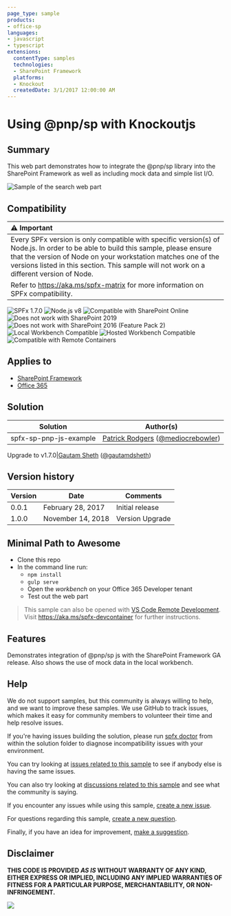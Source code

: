 ```yaml
---
page_type: sample
products:
- office-sp
languages:
- javascript
- typescript
extensions:
  contentType: samples
  technologies:
  - SharePoint Framework
  platforms:
  - Knockout
  createdDate: 3/1/2017 12:00:00 AM
---
```

# Using @pnp/sp with Knockoutjs

## Summary

This web part demonstrates how to integrate the @pnp/sp library into the SharePoint Framework as well as including mock data and simple list I/O.

![Sample of the search web part](./assets/screenshot.png)

## Compatibility

| :warning: Important          |
|:---------------------------|
| Every SPFx version is only compatible with specific version(s) of Node.js. In order to be able to build this sample, please ensure that the version of Node on your workstation matches one of the versions listed in this section. This sample will not work on a different version of Node.|
|Refer to <https://aka.ms/spfx-matrix> for more information on SPFx compatibility.   |

![SPFx 1.7.0](https://img.shields.io/badge/SPFx-1.7.0-green.svg) 
![Node.js v8](https://img.shields.io/badge/Node.js-v8-green.svg) 
![Compatible with SharePoint Online](https://img.shields.io/badge/SharePoint%20Online-Compatible-green.svg)
![Does not work with SharePoint 2019](https://img.shields.io/badge/SharePoint%20Server%202019-Incompatible-red.svg "SharePoint Server 2019 requires SPFx 1.4.1 or lower")
![Does not work with SharePoint 2016 (Feature Pack 2)](https://img.shields.io/badge/SharePoint%20Server%202016%20(Feature%20Pack%202)-Incompatible-red.svg "SharePoint Server 2016 Feature Pack 2 requires SPFx 1.1")
![Local Workbench Compatible](https://img.shields.io/badge/Local%20Workbench-Compatible-green.svg)
![Hosted Workbench Compatible](https://img.shields.io/badge/Hosted%20Workbench-Compatible-green.svg)
![Compatible with Remote Containers](https://img.shields.io/badge/Remote%20Containers-Compatible-green.svg)

## Applies to

* [SharePoint Framework](https://learn.microsoft.com/sharepoint/dev/spfx/sharepoint-framework-overview)
* [Office 365](https://docs.microsoft.com/sharepoint/)

## Solution

Solution|Author(s)
--------|---------
spfx-sp-pnp-js-example|[Patrick Rodgers](https://github.com/patrick-rodgers) ([@mediocrebowler](https://twitter.com/mediocrebowler))

Upgrade to v1.7.0|[Gautam Sheth](https://github.com/gautamdsheth) ([@gautamdsheth](https://twitter.com/gautamdsheth))

## Version history

Version|Date|Comments
-------|----|--------
0.0.1|February 28, 2017|Initial release
1.0.0| November 14, 2018| Version Upgrade

## Minimal Path to Awesome

- Clone this repo
- In the command line run:
  - `npm install`
  - `gulp serve`
  - Open the *workbench* on your Office 365 Developer tenant
  - Test out the web part

>  This sample can also be opened with [VS Code Remote Development](https://code.visualstudio.com/docs/remote/remote-overview). Visit https://aka.ms/spfx-devcontainer for further instructions.

## Features

Demonstrates integration of @pnp/sp js with the SharePoint Framework GA release. Also shows the use of mock data in the local workbench.

## Help

We do not support samples, but this community is always willing to help, and we want to improve these samples. We use GitHub to track issues, which makes it easy for  community members to volunteer their time and help resolve issues.

If you're having issues building the solution, please run [spfx doctor](https://pnp.github.io/cli-microsoft365/cmd/spfx/spfx-doctor/) from within the solution folder to diagnose incompatibility issues with your environment.

You can try looking at [issues related to this sample](https://github.com/pnp/sp-dev-fx-webparts/issues?q=label%3A%22sample%3A%20knockout-sp-pnp-js") to see if anybody else is having the same issues.

You can also try looking at [discussions related to this sample](https://github.com/pnp/sp-dev-fx-webparts/discussions?discussions_q=knockout-sp-pnp-js) and see what the community is saying.

If you encounter any issues while using this sample, [create a new issue](https://github.com/pnp/sp-dev-fx-webparts/issues/new?assignees=&labels=Needs%3A+Triage+%3Amag%3A%2Ctype%3Abug-suspected%2Csample%3A%20knockout-sp-pnp-js&template=bug-report.yml&sample=knockout-sp-pnp-js&authors=@patrick-rodgers%20@gautamdsheth&title=knockout-sp-pnp-js%20-%20).

For questions regarding this sample, [create a new question](https://github.com/pnp/sp-dev-fx-webparts/issues/new?assignees=&labels=Needs%3A+Triage+%3Amag%3A%2Ctype%3Aquestion%2Csample%3A%20knockout-sp-pnp-js&template=question.yml&sample=knockout-sp-pnp-js&authors=@patrick-rodgers%20@gautamdsheth&title=knockout-sp-pnp-js%20-%20).

Finally, if you have an idea for improvement, [make a suggestion](https://github.com/pnp/sp-dev-fx-webparts/issues/new?assignees=&labels=Needs%3A+Triage+%3Amag%3A%2Ctype%3Aenhancement%2Csample%3A%20knockout-sp-pnp-js&template=question.yml&sample=knockout-sp-pnp-js&authors=@patrick-rodgers%20@gautamdsheth&title=knockout-sp-pnp-js%20-%20).


## Disclaimer

**THIS CODE IS PROVIDED *AS IS* WITHOUT WARRANTY OF ANY KIND, EITHER EXPRESS OR IMPLIED, INCLUDING ANY IMPLIED WARRANTIES OF FITNESS FOR A PARTICULAR PURPOSE, MERCHANTABILITY, OR NON-INFRINGEMENT.**


<img src="https://pnptelemetry.azurewebsites.net/sp-dev-fx-webparts/samples/knockout-sp-pnp-js" />
